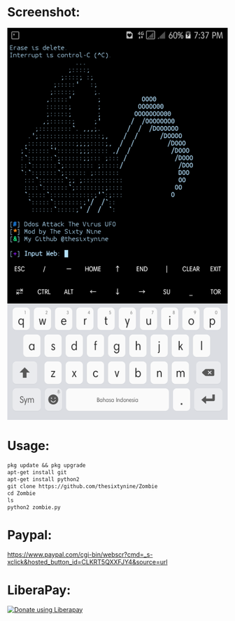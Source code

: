 # Screenshot:
![](./images/Screenshot.png)
# Usage:
```
pkg update && pkg upgrade
apt-get install git
apt-get install python2
git clone https://github.com/thesixtynine/Zombie
cd Zombie
ls
python2 zombie.py
```
# Paypal:
https://www.paypal.com/cgi-bin/webscr?cmd=_s-xclick&hosted_button_id=CLKRT5QXXFJY4&source=url
# LiberaPay:
<noscript><a href="https://liberapay.com/thesixtynine/donate"><img alt="Donate using Liberapay" src="https://liberapay.com/assets/widgets/donate.svg"></a></noscript>
